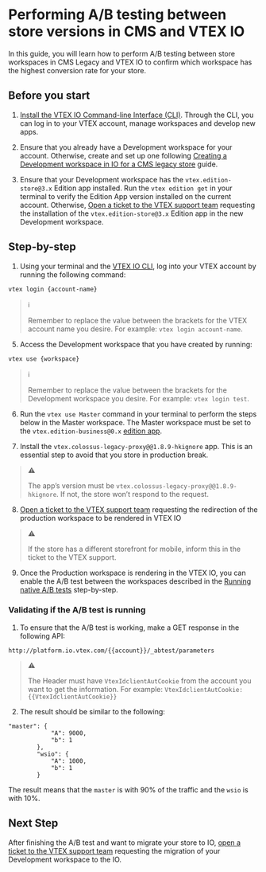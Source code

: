 # Performing A/B testing between store versions in CMS and VTEX IO 
In this guide, you will learn how to perform A/B testing between store workspaces in CMS Legacy and VTEX IO to confirm which workspace has the highest conversion rate for your store.

## Before you start
1. [Install the VTEX IO Command-line Interface (CLI)](https://developers.vtex.com/vtex-developer-docs/docs/vtex-io-documentation-vtex-io-cli-installation-and-command-reference). Through the CLI, you can log in to your VTEX account, manage workspaces and develop new apps.

2. Ensure that you already have a Development workspace for your account. Otherwise, create and set up one following [Creating a Development workspace in IO for a CMS legacy store]() guide.

3. Ensure that your Development workspace has the `vtex.edition-store@3.x` Edition app installed. Run the `vtex edition get` in your terminal to verify the Edition App version installed on the current account. Otherwise, [Open a ticket to the VTEX support team](https://help-tickets.vtex.com/smartlink/sso/login/zendesk?_ga=2.222513819.1487123273.1647865109-1001456323.1619912759) requesting the installation of the `vtex.edition-store@3.x` Edition app in the new Development workspace.


## Step-by-step 

1. Using your terminal and the [VTEX IO CLI](https://developers.vtex.com/vtex-developer-docs/docs/vtex-io-documentation-vtex-io-cli-installation-and-command-reference), log into your VTEX account by running the following command:

```
vtex login {account-name}
```
>  ℹ️        
> 
> Remember to replace the value between the brackets for the VTEX account name you desire. For example: `vtex login account-name`.


5. Access the Development workspace that you have created by running:
```
vtex use {workspace} 
```
>  ℹ️        
> 
> Remember to replace the value between the brackets for the Development workspace you desire. For example: `vtex login test`.

6. Run the `vtex use Master` command in your terminal to perform the steps below in the Master workspace. The Master workspace must be set to the `vtex.edition-business@0.x` [edition app](https://developers.vtex.com/vtex-developer-docs/docs/vtex-io-documentation-edition-app).

7. Install the `vtex.colossus-legacy-proxy@@1.8.9-hkignore` app. This is an essential step to avoid that you store in production break. 

>⚠️ 
> 
> The app’s version must be `vtex.colossus-legacy-proxy@@1.8.9-hkignore`. If not, the store won’t respond to the request.

8. [Open a ticket to the VTEX support team](https://help-tickets.vtex.com/smartlink/sso/login/zendesk?_ga=2.222513819.1487123273.1647865109-1001456323.1619912759) requesting the redirection of the production workspace to be rendered in VTEX IO

>⚠️ 
> 
> If the store has a different storefront for mobile, inform this in the ticket to the VTEX support.

9. Once the Production workspace is rendering in the VTEX IO, you can enable the A/B test between the workspaces described in the [Running native A/B tests](https://developers.vtex.com/vtex-developer-docs/docs/vtex-io-documentation-running-native-ab-testing) step-by-step.

### Validating if the A/B test is running

1. To ensure that the A/B test is working, make a GET response in the following API:

`http://platform.io.vtex.com/{{account}}/_abtest/parameters`

> ⚠️
>
> The Header must have `VtexIdclientAutCookie` from the account you want to get the information. For example: `VtexIdclientAutCookie: {{VtexIdclientAutCookie}}`

2. The result should be similar to the following:

```
"master": {
            "A": 9000,
            "b": 1
        },
        "wsio": {
            "A": 1000,
            "b": 1
        }

```
The result means that the `master` is with 90% of the traffic and the `wsio` is with 10%.

## Next Step    
After finishing the A/B test and want to migrate your store to IO, [open a ticket to the VTEX support team](https://help-tickets.vtex.com/smartlink/sso/login/zendesk?_ga=2.222513819.1487123273.1647865109-1001456323.1619912759)  requesting the migration of your Development workspace to the IO.
